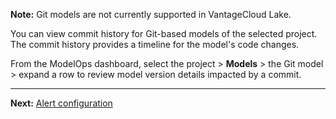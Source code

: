 **Note:** Git models are not currently supported in VantageCloud Lake.

You can view commit history for Git-based models of the selected project. The commit history provides a timeline for the model's code changes.

From the ModelOps dashboard, select the project > **Models** > the Git model > expand a row to review model version details impacted by a commit.

---

**Next:** [Alert configuration](sdn1725408878969.md)

